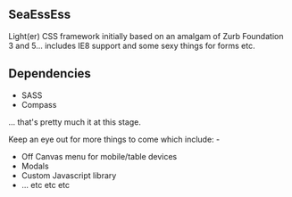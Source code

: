 ## SeaEssEss

Light(er) CSS framework initially based on an amalgam of Zurb Foundation 3 and 5... includes IE8 support and some
sexy things for forms etc.

## Dependencies
- SASS
- Compass

... that's pretty much it at this stage.

Keep an eye out for more things to come which include: -
- Off Canvas menu for mobile/table devices
- Modals
- Custom Javascript library
- ... etc etc etc